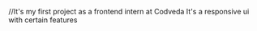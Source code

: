 //It's my first project as a frontend intern at Codveda It's a responsive ui with certain features 
